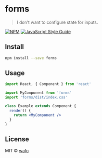 # forms

> I don&#x27;t want to configure state for inputs.

[![NPM](https://img.shields.io/npm/v/forms.svg)](https://www.npmjs.com/package/forms) [![JavaScript Style Guide](https://img.shields.io/badge/code_style-standard-brightgreen.svg)](https://standardjs.com)

## Install

```bash
npm install --save forms
```

## Usage

```jsx
import React, { Component } from 'react'

import MyComponent from 'forms'
import 'forms/dist/index.css'

class Example extends Component {
  render() {
    return <MyComponent />
  }
}
```

## License

MIT © [wafo](https://github.com/wafo)
